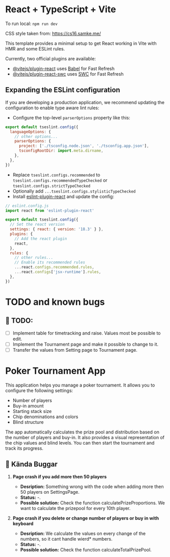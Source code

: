 # React + TypeScript + Vite

To run local: `npm run dev`

CSS style taken from: https://cs16.samke.me/

This template provides a minimal setup to get React working in Vite with HMR and some ESLint rules.

Currently, two official plugins are available:

- [@vitejs/plugin-react](https://github.com/vitejs/vite-plugin-react/blob/main/packages/plugin-react/README.md) uses [Babel](https://babeljs.io/) for Fast Refresh
- [@vitejs/plugin-react-swc](https://github.com/vitejs/vite-plugin-react-swc) uses [SWC](https://swc.rs/) for Fast Refresh

## Expanding the ESLint configuration

If you are developing a production application, we recommend updating the configuration to enable type aware lint rules:

- Configure the top-level `parserOptions` property like this:

```js
export default tseslint.config({
  languageOptions: {
    // other options...
    parserOptions: {
      project: ['./tsconfig.node.json', './tsconfig.app.json'],
      tsconfigRootDir: import.meta.dirname,
    },
  },
})
```

- Replace `tseslint.configs.recommended` to `tseslint.configs.recommendedTypeChecked` or `tseslint.configs.strictTypeChecked`
- Optionally add `...tseslint.configs.stylisticTypeChecked`
- Install [eslint-plugin-react](https://github.com/jsx-eslint/eslint-plugin-react) and update the config:

```js
// eslint.config.js
import react from 'eslint-plugin-react'

export default tseslint.config({
  // Set the react version
  settings: { react: { version: '18.3' } },
  plugins: {
    // Add the react plugin
    react,
  },
  rules: {
    // other rules...
    // Enable its recommended rules
    ...react.configs.recommended.rules,
    ...react.configs['jsx-runtime'].rules,
  },
})
```

# TODO and known bugs

## 📝 TODO: 
- [ ] Implement table for timetracking and raise. Values most be possible to edit. 
- [ ] Implement the Tournament page and make it possible to change to it. 
- [ ] Transfer the values from Setting page to Tournament page. 

# Poker Tournament App

This application helps you manage a poker tournament. It allows you to configure the following settings:

* Number of players
* Buy-in amount
* Starting stack size
* Chip denominations and colors
* Blind structure

The app automatically calculates the prize pool and distribution based on the number of players and buy-in. It also provides a visual representation of the chip values and blind levels.  You can then start the tournament and track its progress.

## 🐞 Kända Buggar
1. **Page crash if you add more then 50 players**
   - **Desription:** Something wrong with the code when adding more then 50 players on SettingsPage.
   - **Status:** -.
   - **Possible solution:** Check the function calculatePrizeProportions. We want to calculate the prizepool for every 10th player.

2. **Page crash if you delete or change number of players or buy in with keyboard**
   - **Desription:** We calculate the values on every change of the numbers, so it cant handle wierd* numbers. 
   - **Status:** -.
   - **Possible solution:** Check the function calculateTotalPrizePool. 


